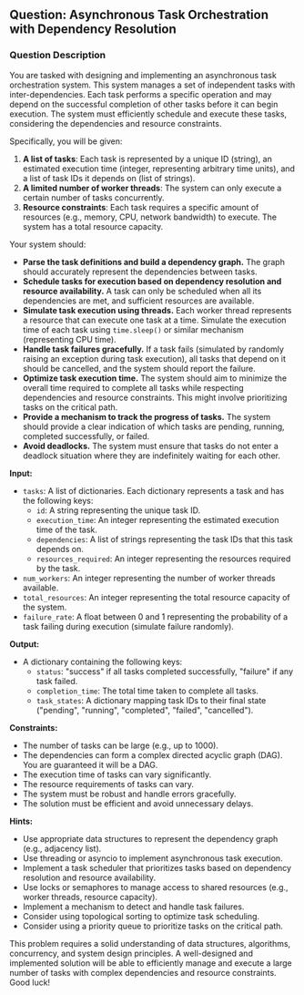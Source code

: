 ## Question: Asynchronous Task Orchestration with Dependency Resolution

### Question Description

You are tasked with designing and implementing an asynchronous task orchestration system.  This system manages a set of independent tasks with inter-dependencies. Each task performs a specific operation and may depend on the successful completion of other tasks before it can begin execution. The system must efficiently schedule and execute these tasks, considering the dependencies and resource constraints.

Specifically, you will be given:

1.  **A list of tasks**: Each task is represented by a unique ID (string), an estimated execution time (integer, representing arbitrary time units), and a list of task IDs it depends on (list of strings).
2.  **A limited number of worker threads**: The system can only execute a certain number of tasks concurrently.
3.  **Resource constraints**: Each task requires a specific amount of resources (e.g., memory, CPU, network bandwidth) to execute. The system has a total resource capacity.

Your system should:

*   **Parse the task definitions and build a dependency graph.** The graph should accurately represent the dependencies between tasks.
*   **Schedule tasks for execution based on dependency resolution and resource availability.**  A task can only be scheduled when all its dependencies are met, and sufficient resources are available.
*   **Simulate task execution using threads.** Each worker thread represents a resource that can execute one task at a time.  Simulate the execution time of each task using `time.sleep()` or similar mechanism (representing CPU time).
*   **Handle task failures gracefully.** If a task fails (simulated by randomly raising an exception during task execution), all tasks that depend on it should be cancelled, and the system should report the failure.
*   **Optimize task execution time.** The system should aim to minimize the overall time required to complete all tasks while respecting dependencies and resource constraints.  This might involve prioritizing tasks on the critical path.
*   **Provide a mechanism to track the progress of tasks.** The system should provide a clear indication of which tasks are pending, running, completed successfully, or failed.
*   **Avoid deadlocks.** The system must ensure that tasks do not enter a deadlock situation where they are indefinitely waiting for each other.

**Input:**

*   `tasks`: A list of dictionaries. Each dictionary represents a task and has the following keys:
    *   `id`: A string representing the unique task ID.
    *   `execution_time`: An integer representing the estimated execution time of the task.
    *   `dependencies`: A list of strings representing the task IDs that this task depends on.
    *   `resources_required`: An integer representing the resources required by the task.
*   `num_workers`: An integer representing the number of worker threads available.
*   `total_resources`: An integer representing the total resource capacity of the system.
*   `failure_rate`: A float between 0 and 1 representing the probability of a task failing during execution (simulate failure randomly).

**Output:**

*   A dictionary containing the following keys:
    *   `status`: "success" if all tasks completed successfully, "failure" if any task failed.
    *   `completion_time`: The total time taken to complete all tasks.
    *   `task_states`: A dictionary mapping task IDs to their final state ("pending", "running", "completed", "failed", "cancelled").

**Constraints:**

*   The number of tasks can be large (e.g., up to 1000).
*   The dependencies can form a complex directed acyclic graph (DAG). You are guaranteed it will be a DAG.
*   The execution time of tasks can vary significantly.
*   The resource requirements of tasks can vary.
*   The system must be robust and handle errors gracefully.
*   The solution must be efficient and avoid unnecessary delays.

**Hints:**

*   Use appropriate data structures to represent the dependency graph (e.g., adjacency list).
*   Use threading or asyncio to implement asynchronous task execution.
*   Implement a task scheduler that prioritizes tasks based on dependency resolution and resource availability.
*   Use locks or semaphores to manage access to shared resources (e.g., worker threads, resource capacity).
*   Implement a mechanism to detect and handle task failures.
*   Consider using topological sorting to optimize task scheduling.
*   Consider using a priority queue to prioritize tasks on the critical path.

This problem requires a solid understanding of data structures, algorithms, concurrency, and system design principles. A well-designed and implemented solution will be able to efficiently manage and execute a large number of tasks with complex dependencies and resource constraints. Good luck!
